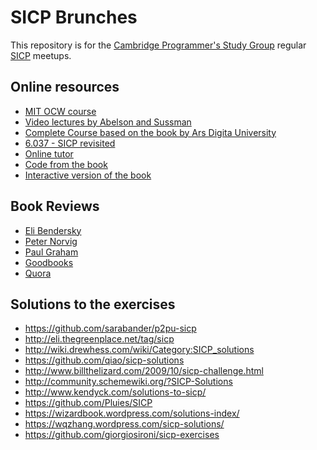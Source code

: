 SICP Brunches
=============

This repository is for the [Cambridge Programmer's Study Group](http://www.meetup.com/Cambridge-Programmers-Study-Group/) regular [SICP](https://mitpress.mit.edu/sicp/) meetups.


## Online resources

 - [MIT OCW course](http://ocw.mit.edu/courses/electrical-engineering-and-computer-science/6-001-structure-and-interpretation-of-computer-programs-spring-2005/)
 - [Video lectures by Abelson and Sussman](http://ocw.mit.edu/courses/electrical-engineering-and-computer-science/6-001-structure-and-interpretation-of-computer-programs-spring-2005/video-lectures/)
 - [Complete Course based on the book by Ars Digita University](http://aduni.org/courses/sicp/)
 - [6.037 - SICP revisited](http://web.mit.edu/alexmv/6.037/)
 - [Online tutor](http://icampustutor.csail.mit.edu/6.001-public/)
 - [Code from the book](https://mitpress.mit.edu/sicp/code/)
 - [Interactive version of the book](https://xuanji.appspot.com/isicp/)

## Book Reviews

 - [Eli Bendersky](http://eli.thegreenplace.net/2008/05/28/book-review-structure-and-interpretation-of-computer-programs-by-harold-abelson-gerald-jay-sussman/)
 - [Peter Norvig](http://www.amazon.com/review/R403HR4VL71K8)
 - [Paul Graham](http://www.amazon.com/review/R3G05B1TQ5XGZP/)
 - [Goodbooks](http://www.goodreads.com/book/show/43713.Structure_and_Interpretation_of_Computer_Programs)
 - [Quora](https://www.quora.com/Is-Structure-and-Interpretation-of-Computer-Programs-SICP-worth-reading)

## Solutions to the exercises

 - https://github.com/sarabander/p2pu-sicp
 - http://eli.thegreenplace.net/tag/sicp
 - http://wiki.drewhess.com/wiki/Category:SICP_solutions
 - https://github.com/qiao/sicp-solutions
 - http://www.billthelizard.com/2009/10/sicp-challenge.html
 - http://community.schemewiki.org/?SICP-Solutions
 - http://www.kendyck.com/solutions-to-sicp/
 - https://github.com/Pluies/SICP
 - https://wizardbook.wordpress.com/solutions-index/
 - https://wqzhang.wordpress.com/sicp-solutions/
 - https://github.com/giorgiosironi/sicp-exercises

